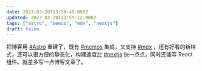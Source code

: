 ```yaml
---
date: 2023-03-20T13:58:49.000Z
updated: 2023-03-20T13:59:12.000Z
tags: ["astro", "memos", "mdx", "nextjs"]
draft: false
---
```


把博客用 [#Astro](/zh/tags/astro) 重建了，既有 [#memos](/zh/tags/memos) 集成，又支持 [#mdx](/zh/tags/mdx) ，还有好看的新样式，还可以很方便的静态化，构建速度比 [#nextjs](/zh/tags/nextjs) 快一点点，同时还能写 React 组件。就差多写一点博客文章了。
